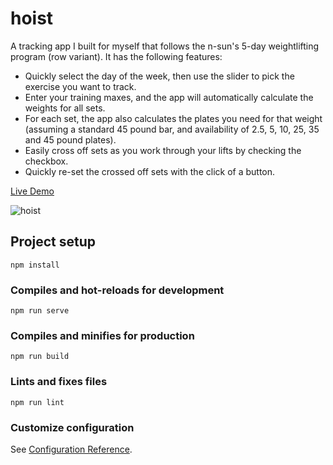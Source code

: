 # hoist
A tracking app I built for myself that follows the n-sun's 5-day weightlifting program (row variant). It has the following features:
- Quickly select the day of the week, then use the slider to pick the exercise you want to track.
- Enter your training maxes, and the app will automatically calculate the weights for all sets.
- For each set, the app also calculates the plates you need for that weight (assuming a standard 45 pound bar, and availability of 2.5, 5, 10, 25, 35 and 45 pound plates).
- Easily cross off sets as you work through your lifts by checking the checkbox.
- Quickly re-set the crossed off sets with the click of a button.

[Live Demo](https://hoist.onrender.com/)

![hoist](https://github.com/user-attachments/assets/9ff1dc0f-1983-4fc3-b549-2c15c13f3697)
## Project setup
```
npm install
```

### Compiles and hot-reloads for development
```
npm run serve
```

### Compiles and minifies for production
```
npm run build
```

### Lints and fixes files
```
npm run lint
```

### Customize configuration
See [Configuration Reference](https://cli.vuejs.org/config/).
